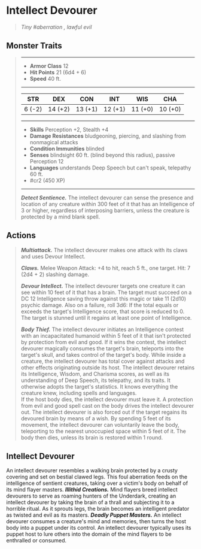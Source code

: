 # Intellect Devourer
>*Tiny #aberration , lawful evil*
## Monster Traits
>___
>- **Armor Class** 12
>- **Hit Points** 21 (6d4 + 6)
>- **Speed** 40 ft.
>___
>|STR|DEX|CON|INT|WIS|CHA|
>|:---:|:---:|:---:|:---:|:---:|:---:|
>|6 (-2)|14 (+2)|13 (+1)|12 (+1)|11 (+0)|10 (+0)|
>___
>- **Skills** Perception +2, Stealth +4
>- **Damage Resistances** bludgeoning, piercing, and slashing from nonmagical attacks
>- **Condition Immunities** blinded
>- **Senses** blindsight 60 ft. (blind beyond this radius), passive Perception 12
>- **Languages** understands Deep Speech but can't speak, telepathy 60 ft.
>- #cr2 (450 XP)
>___
>***Detect Sentience.*** The intellect devourer can sense the presence and location of any creature within 300 feet of it that has an Intelligence of 3 or higher, regardless of interposing barriers, unless the creature is protected by a mind blank spell.  
>
## Actions
>***Multiattack.*** The intellect devourer makes one attack with its claws and uses Devour Intellect.  
>
>***Claws.*** Melee Weapon Attack: +4 to hit, reach 5 ft., one target. Hit: 7 (2d4 + 2) slashing damage.  
>
>***Devour Intellect.*** The intellect devourer targets one creature it can see within 10 feet of it that has a brain. The target must succeed on a DC 12 Intelligence saving throw against this magic or take 11 (2d10) psychic damage. Also on a failure, roll 3d6: If the total equals or exceeds the target's Intelligence score, that score is reduced to 0. The target is stunned until it regains at least one point of Intelligence.  
>
>***Body Thief.*** The intellect devourer initiates an Intelligence contest with an incapacitated humanoid within 5 feet of it that isn't protected by protection from evil and good. If it wins the contest, the intellect devourer magically consumes the target's brain, teleports into the target's skull, and takes control of the target's body. While inside a creature, the intellect devourer has total cover against attacks and other effects originating outside its host. The intellect devourer retains its Intelligence, Wisdom, and Charisma scores, as well as its understanding of Deep Speech, its telepathy, and its traits. It otherwise adopts the target's statistics. It knows everything the creature knew, including spells and languages.  
>If the host body dies, the intellect devourer must leave it. A protection from evil and good spell cast on the body drives the intellect devourer out. The intellect devourer is also forced out if the target regains its devoured brain by means of a wish. By spending 5 feet of its movement, the intellect devourer can voluntarily leave the body, teleporting to the nearest unoccupied space within 5 feet of it. The body then dies, unless its brain is restored within 1 round.
## Intellect Devourer
An intellect devourer resembles a walking brain protected by a crusty covering and set on bestial clawed legs. This foul aberration feeds on the intelligence of sentient creatures, taking over a victim's body on behalf of its mind flayer masters.
***Illithid Creations.*** Mind flayers breed intellect devourers to serve as roaming hunters of the Underdark, creating an intellect devourer by taking the brain of a thrall and subjecting it to a horrible ritual. As it sprouts legs, the brain becomes an intelligent predator as twisted and evil as its masters.
***Deadly Puppet Masters.*** An intellect devourer consumes a creature's mind and memories, then turns the host body into a puppet under its control. An intellect devourer typically uses its puppet host to lure others into the domain of the mind flayers to be enthralled or consumed.